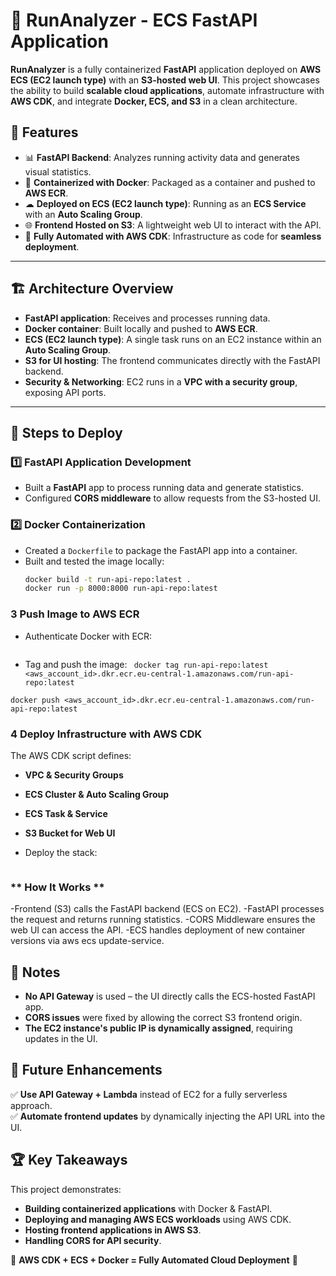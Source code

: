 # 🏃 RunAnalyzer - ECS FastAPI Application

**RunAnalyzer** is a fully containerized **FastAPI** application deployed on **AWS ECS (EC2 launch type)** with an **S3-hosted web UI**. 
This project showcases the ability to build **scalable cloud applications**, automate infrastructure with **AWS CDK**, and integrate **Docker, ECS, and S3** 
in a clean architecture.

## 🚀 Features

- 📊 **FastAPI Backend**: Analyzes running activity data and generates visual statistics.
- 🐳 **Containerized with Docker**: Packaged as a container and pushed to **AWS ECR**.
- ☁ **Deployed on ECS (EC2 launch type)**: Running as an **ECS Service** with an **Auto Scaling Group**.
- 🌐 **Frontend Hosted on S3**: A lightweight web UI to interact with the API.
- 🔄 **Fully Automated with AWS CDK**: Infrastructure as code for **seamless deployment**.

---

## 🏗 Architecture Overview

- **FastAPI application**: Receives and processes running data.
- **Docker container**: Built locally and pushed to **AWS ECR**.
- **ECS (EC2 launch type)**: A single task runs on an EC2 instance within an **Auto Scaling Group**.
- **S3 for UI hosting**: The frontend communicates directly with the FastAPI backend.
- **Security & Networking**: EC2 runs in a **VPC with a security group**, exposing API ports.

---

## 📌 Steps to Deploy

### 1️⃣ **FastAPI Application Development**
- Built a **FastAPI** app to process running data and generate statistics.
- Configured **CORS middleware** to allow requests from the S3-hosted UI.

### 2️⃣ **Docker Containerization**
- Created a `Dockerfile` to package the FastAPI app into a container.
- Built and tested the image locally:
  ```sh
  docker build -t run-api-repo:latest .
  docker run -p 8000:8000 run-api-repo:latest
   ```
  
  
  
### 3 **Push Image to AWS ECR** 
- Authenticate Docker with ECR:

``` aws ecr get-login-password --region eu-central-1 | docker login --username AWS --password-stdin <aws_account_id>.dkr.ecr.eu-central-1.amazonaws.com
```

- Tag and push the image:
``` docker tag run-api-repo:latest <aws_account_id>.dkr.ecr.eu-central-1.amazonaws.com/run-api-repo:latest``` 

```docker push <aws_account_id>.dkr.ecr.eu-central-1.amazonaws.com/run-api-repo:latest``` 

### 4 **Deploy Infrastructure with AWS CDK**

The AWS CDK script defines:
- **VPC & Security Groups**
- **ECS Cluster & Auto Scaling Group**
- **ECS Task & Service**
- **S3 Bucket for Web UI**

- Deploy the stack:

``` cdk deploy
```

### ** How It Works **
-Frontend (S3) calls the FastAPI backend (ECS on EC2).
-FastAPI processes the request and returns running statistics.
-CORS Middleware ensures the web UI can access the API.
-ECS handles deployment of new container versions via aws ecs update-service.


## 📝 Notes
- **No API Gateway** is used – the UI directly calls the ECS-hosted FastAPI app.
- **CORS issues** were fixed by allowing the correct S3 frontend origin.
- **The EC2 instance's public IP is dynamically assigned**, requiring updates in the UI.

## 📌 Future Enhancements
✅ **Use API Gateway + Lambda** instead of EC2 for a fully serverless approach.  
✅ **Automate frontend updates** by dynamically injecting the API URL into the UI.

## 🏆 Key Takeaways
This project demonstrates:
- **Building containerized applications** with Docker & FastAPI.
- **Deploying and managing AWS ECS workloads** using AWS CDK.
- **Hosting frontend applications in AWS S3**.
- **Handling CORS for API security**.

🚀 **AWS CDK + ECS + Docker = Fully Automated Cloud Deployment** 🚀

